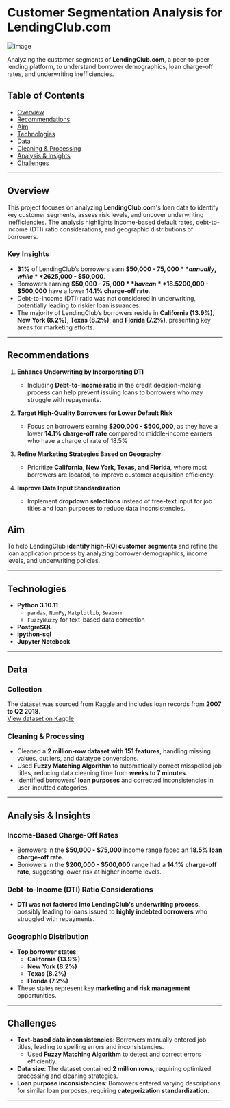 # **Customer Segmentation Analysis for LendingClub.com**

![image](https://github.com/user-attachments/assets/8121eb1c-f966-43d8-b445-3b059b4c738b)


Analyzing the customer segments of **LendingClub.com**, a peer-to-peer lending platform, to understand borrower demographics, loan charge-off rates, and underwriting inefficiencies.

## **Table of Contents**
- [Overview](#overview)
- [Recommendations](#recommendations)
- [Aim](#aim)
- [Technologies](#technologies)
- [Data](#data)
- [Cleaning & Processing](#cleaning--processing)
- [Analysis & Insights](#analysis--insights)
- [Challenges](#challenges)


---

## **Overview**
This project focuses on analyzing **LendingClub.com**'s loan data to identify key customer segments, assess risk levels, and uncover underwriting inefficiencies. The analysis highlights income-based default rates, debt-to-income (DTI) ratio considerations, and geographic distributions of borrowers. 

### **Key Insights**
- **31%** of LendingClub’s borrowers earn **$50,000 - $75,000** annually, while **26%** earn **$25,000 - $50,000**.
- Borrowers earning **$50,000 - $75,000** have an **18.5% charge-off rate**, whereas those earning **$200,000 - $500,000** have a lower **14.1% charge-off rate**.
- Debt-to-Income (DTI) ratio was not considered in underwriting, potentially leading to riskier loan issuances.
- The majority of LendingClub’s borrowers reside in **California (13.9%)**, **New York (8.2%)**, **Texas (8.2%)**, and **Florida (7.2%)**, presenting key areas for marketing efforts.

---
## **Recommendations**
1. **Enhance Underwriting by Incorporating DTI**  
   - Including **Debt-to-Income ratio** in the credit decision-making process can help prevent issuing loans to borrowers who may struggle with repayments.
   
2. **Target High-Quality Borrowers for Lower Default Risk**  
   - Focus on borrowers earning **$200,000 - $500,000**, as they have a lower **14.1% charge-off rate** compared to middle-income earners who have a charge of rate of 18.5%

3. **Refine Marketing Strategies Based on Geography**  
   - Prioritize **California, New York, Texas, and Florida**, where most borrowers are located, to improve customer acquisition efficiency.

4. **Improve Data Input Standardization**  
   - Implement **dropdown selections** instead of free-text input for job titles and loan purposes to reduce data inconsistencies.
## **Aim**
To help LendingClub **identify high-ROI customer segments** and refine the loan application process by analyzing borrower demographics, income levels, and underwriting policies.

---

## **Technologies**
- **Python 3.10.11**
    - `pandas`, `NumPy`, `Matplotlib`, `Seaborn`
    - `FuzzyWuzzy` for text-based data correction
- **PostgreSQL**
- **ipython-sql**
- **Jupyter Notebook**

---

## **Data**
### **Collection**
The dataset was sourced from Kaggle and includes loan records from **2007 to Q2 2018**.  
[View dataset on Kaggle](https://www.kaggle.com/code/faressayah/lending-club-loan-defaulters-prediction)

### **Cleaning & Processing**
- Cleaned a **2 million-row dataset with 151 features**, handling missing values, outliers, and datatype conversions.
- Used **Fuzzy Matching Algorithm** to automatically correct misspelled job titles, reducing data cleaning time from **weeks to 7 minutes**.
- Identified borrowers' **loan purposes** and corrected inconsistencies in user-inputted categories.

---

## **Analysis & Insights**
### **Income-Based Charge-Off Rates**
- Borrowers in the **$50,000 - $75,000** income range faced an **18.5% loan charge-off rate**.
- Borrowers in the **$200,000 - $500,000** range had a **14.1% charge-off rate**, suggesting lower risk at higher income levels.

### **Debt-to-Income (DTI) Ratio Considerations**
- **DTI was not factored into LendingClub's underwriting process**, possibly leading to loans issued to **highly indebted borrowers** who struggled with repayments.

### **Geographic Distribution**
- **Top borrower states**:
  - **California (13.9%)**
  - **New York (8.2%)**
  - **Texas (8.2%)**
  - **Florida (7.2%)**
- These states represent key **marketing and risk management** opportunities.

---

## **Challenges**
- **Text-based data inconsistencies**: Borrowers manually entered job titles, leading to spelling errors and inconsistencies.
  - Used **Fuzzy Matching Algorithm** to detect and correct errors efficiently.
- **Data size**: The dataset contained **2 million rows**, requiring optimized processing and cleaning strategies.
- **Loan purpose inconsistencies**: Borrowers entered varying descriptions for similar loan purposes, requiring **categorization standardization**.

---



